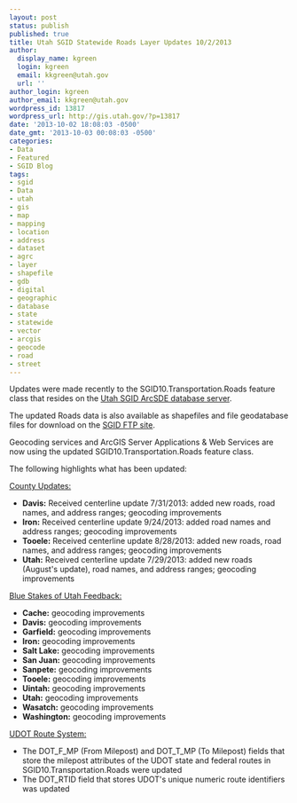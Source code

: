 ```yaml
---
layout: post
status: publish
published: true
title: Utah SGID Statewide Roads Layer Updates 10/2/2013
author:
  display_name: kgreen
  login: kgreen
  email: kkgreen@utah.gov
  url: ''
author_login: kgreen
author_email: kkgreen@utah.gov
wordpress_id: 13817
wordpress_url: http://gis.utah.gov/?p=13817
date: '2013-10-02 18:08:03 -0500'
date_gmt: '2013-10-03 00:08:03 -0500'
categories:
- Data
- Featured
- SGID Blog
tags:
- sgid
- Data
- utah
- gis
- map
- mapping
- location
- address
- dataset
- agrc
- layer
- shapefile
- gdb
- digital
- geographic
- database
- state
- statewide
- vector
- arcgis
- geocode
- road
- street
---
```

<p>Updates were made recently to the SGID10.Transportation.Roads feature class that resides on the <a href="http://gis.utah.gov/data/how-to-connect-to-the-sgid-via-sde/">Utah SGID ArcSDE database server</a>.</p>
<p>The updated Roads data is also available as shapefiles and file geodatabase files for download on the <a href="ftp://ftp.agrc.utah.gov/UtahSGID_Vector/UTM12_NAD83/TRANSPORTATION/PackagedData/_Statewide/UtahRoadAndHighwaySystem/">SGID FTP site</a>.</p>
<p>Geocoding services and ArcGIS Server Applications & Web Services are now using the updated SGID10.Transportation.Roads feature class.</p>
<p>The following highlights what has been updated:</p>
<p><span style="text-decoration: underline;">County Updates:</span></p>
<ul>
<li><strong>Davis:</strong> Received centerline update 7/31/2013: added new roads, road names, and address ranges; geocoding improvements</li>
<li><strong>Iron:</strong> Received centerline update 9/24/2013: added road names and address ranges; geocoding improvements</li>
<li><strong>Tooele:</strong> Received centerline update 8/28/2013: added new roads, road names, and address ranges; geocoding improvements</li>
<li><strong>Utah:</strong> Received centerline update 7/29/2013: added new roads (August's update), road names, and address ranges; geocoding improvements</li>
</ul>
<p><span style="text-decoration: underline;">Blue Stakes of Utah Feedback:</span></p>
<ul>
<li><strong>Cache:</strong> geocoding improvements</li>
<li><strong>Davis:</strong> geocoding improvements</li>
<li><strong>Garfield:</strong> geocoding improvements</li>
<li><strong>Iron:</strong> geocoding improvements</li>
<li><strong>Salt Lake:</strong> geocoding improvements</li>
<li><strong>San Juan:</strong> geocoding improvements</li>
<li><strong>Sanpete:</strong> geocoding improvements</li>
<li><strong>Tooele:</strong> geocoding improvements</li>
<li><strong>Uintah:</strong> geocoding improvements</li>
<li><strong>Utah:</strong> geocoding improvements</li>
<li><strong>Wasatch:</strong> geocoding improvements</li>
<li><strong>Washington:</strong> geocoding improvements</li>
</ul>
<p><span style="text-decoration: underline;">UDOT Route System:</span></p>
<ul>
<li>The DOT_F_MP (From Milepost) and DOT_T_MP (To Milepost) fields that store the milepost attributes of the UDOT state and federal routes in SGID10.Transportation.Roads were updated</li>
<li>The DOT_RTID field that stores UDOT's unique numeric route identifiers was updated</li>
</ul>
